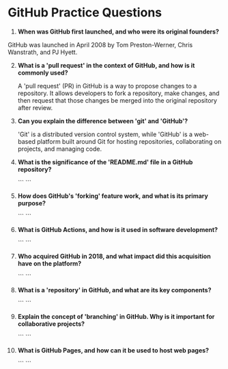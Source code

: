 # GitHub Practice Questions

1. **When was GitHub first launched, and who were its original founders?**

  GitHub was launched in April 2008 by Tom Preston-Werner, Chris Wanstrath, and PJ Hyett.

2. **What is a 'pull request' in the context of GitHub, and how is it commonly used?**

   A 'pull request' (PR) in GitHub is a way to propose changes to a repository. It allows developers to fork a repository, make changes, and then request that those changes be merged into the original repository after review.


3. **Can you explain the difference between 'git' and 'GitHub'?**

   'Git' is a distributed version control system, while 'GitHub' is a web-based platform built around Git for hosting repositories, collaborating on projects, and managing code.

4. **What is the significance of the 'README.md' file in a GitHub repository?**

   \`\`\`
   \`\`\`

5. **How does GitHub's 'forking' feature work, and what is its primary purpose?**

   \`\`\`
   \`\`\`

6. **What is GitHub Actions, and how is it used in software development?**

   \`\`\`
   \`\`\`

7. **Who acquired GitHub in 2018, and what impact did this acquisition have on the platform?**

   \`\`\`
   \`\`\`

8. **What is a 'repository' in GitHub, and what are its key components?**

   \`\`\`
   \`\`\`

9. **Explain the concept of 'branching' in GitHub. Why is it important for collaborative projects?**

   \`\`\`
   \`\`\`

10. **What is GitHub Pages, and how can it be used to host web pages?**

    \`\`\`
    \`\`\`

